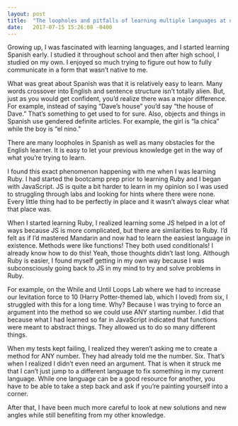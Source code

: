 ```yaml
---
layout: post
title:  "The loopholes and pitfalls of learning multiple languages at once"
date:   2017-07-15 15:26:08 -0400
---
```




Growing up, I was fascinated with learning languages, and I started learning Spanish early. I studied it throughout school and then after high school, I studied on my own. I enjoyed so much trying to figure out how to fully communicate in a form that wasn’t native to me. 


What was great about Spanish was that it is relatively easy to learn. Many words crossover into English and sentence structure isn’t totally alien. But, just as you would get confident, you’d realize there was a major difference. For example, instead of saying “Dave’s house” you’d say “the house of Dave.” That’s something to get used to for sure. Also, objects and things in Spanish use gendered definite articles. For example, the girl is “la chica” while the boy is “el nino.”

There are many loopholes in Spanish as well as many obstacles for the English learner. It is easy to let your previous knowledge get in the way of what you’re trying to learn. 

I found this exact phenomenon happening with me when I was learning Ruby. I had started the bootcamp prep prior to learning Ruby and I began with JavaScript. JS is quite a bit harder to learn in my opinion so I was used to struggling through labs and looking for hints where there were none. Every little thing had to be perfectly in place and it wasn’t always clear what that place was. 

When I started learning Ruby, I realized learning some JS helped in a lot of ways because JS is more complicated, but there are similarities to Ruby. I’d felt as if I’d mastered Mandarin and now had to learn the easiest language in existence. 
Methods were like functions! They both used conditionals! I already know how to do this! Yeah, those thoughts didn’t last long. Although Ruby is easier, I found myself getting in my own way because I was subconsciously going back to JS in my mind to try and solve problems in Ruby. 

For example, on the While and Until Loops Lab where we had to increase our levitation force to 10 (Harry Potter-themed lab, which I loved) from six, I struggled with this for a long time. Why? Because I was trying to force an argument into the method so we could use ANY starting number. I did that because what I had learned so far in JavaScript indicated that functions were meant to abstract things. They allowed us to do so many different things. 

When my tests kept failing, I realized they weren’t asking me to create a method for ANY number. They had already told me the number. Six. That’s when I realized I didn’t even need an argument. That is when it struck me that I can’t just jump to a different language to fix something in my current language. While one language can be a good resource for another, you have to be able to take a step back and ask if you’re painting yourself into a corner. 

After that, I have been much more careful to look at new solutions and new angles while still benefiting from my other knowledge. 

